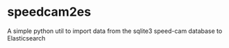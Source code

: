# speedcam2es
A simple python util to import data from the sqlite3 speed-cam database to Elasticsearch
